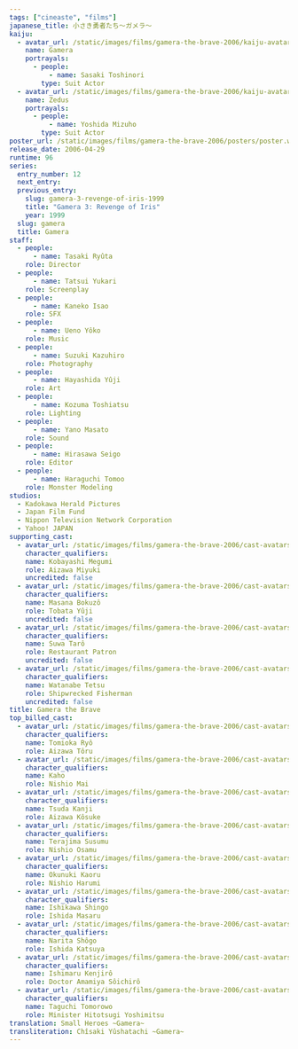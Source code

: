 ```yaml
---
tags: ["cineaste", "films"]
japanese_title: 小さき勇者たち〜ガメラ〜
kaiju:
  - avatar_url: /static/images/films/gamera-the-brave-2006/kaiju-avatars/01406.webp
    name: Gamera
    portrayals:
      - people:
          - name: Sasaki Toshinori
        type: Suit Actor
  - avatar_url: /static/images/films/gamera-the-brave-2006/kaiju-avatars/01371.webp
    name: Zedus
    portrayals:
      - people:
          - name: Yoshida Mizuho
        type: Suit Actor
poster_url: /static/images/films/gamera-the-brave-2006/posters/poster.webp
release_date: 2006-04-29
runtime: 96
series:
  entry_number: 12
  next_entry:
  previous_entry:
    slug: gamera-3-revenge-of-iris-1999
    title: "Gamera 3: Revenge of Iris"
    year: 1999
  slug: gamera
  title: Gamera
staff:
  - people:
      - name: Tasaki Ryûta
    role: Director
  - people:
      - name: Tatsui Yukari
    role: Screenplay
  - people:
      - name: Kaneko Isao
    role: SFX
  - people:
      - name: Ueno Yôko
    role: Music
  - people:
      - name: Suzuki Kazuhiro
    role: Photography
  - people:
      - name: Hayashida Yûji
    role: Art
  - people:
      - name: Kozuma Toshiatsu
    role: Lighting
  - people:
      - name: Yano Masato
    role: Sound
  - people:
      - name: Hirasawa Seigo
    role: Editor
  - people:
      - name: Haraguchi Tomoo
    role: Monster Modeling
studios:
  - Kadokawa Herald Pictures
  - Japan Film Fund
  - Nippon Television Network Corporation
  - Yahoo! JAPAN
supporting_cast:
  - avatar_url: /static/images/films/gamera-the-brave-2006/cast-avatars/megumi-kobayashi-0.webp
    character_qualifiers:
    name: Kobayashi Megumi
    role: Aizawa Miyuki
    uncredited: false
  - avatar_url: /static/images/films/gamera-the-brave-2006/cast-avatars/bokuzo-masana-0.webp
    character_qualifiers:
    name: Masana Bokuzô
    role: Tobata Yûji
    uncredited: false
  - avatar_url: /static/images/films/gamera-the-brave-2006/cast-avatars/taro-suwa-0.webp
    character_qualifiers:
    name: Suwa Tarô
    role: Restaurant Patron
    uncredited: false
  - avatar_url: /static/images/films/gamera-the-brave-2006/cast-avatars/tetsu-watanabe-0.webp
    character_qualifiers:
    name: Watanabe Tetsu
    role: Shipwrecked Fisherman
    uncredited: false
title: Gamera the Brave
top_billed_cast:
  - avatar_url: /static/images/films/gamera-the-brave-2006/cast-avatars/ryo-tomioka-0.webp
    character_qualifiers:
    name: Tomioka Ryô
    role: Aizawa Tôru
  - avatar_url: /static/images/films/gamera-the-brave-2006/cast-avatars/kaho-0.webp
    character_qualifiers:
    name: Kaho
    role: Nishio Mai
  - avatar_url: /static/images/films/gamera-the-brave-2006/cast-avatars/kanji-tsuda-0.webp
    character_qualifiers:
    name: Tsuda Kanji
    role: Aizawa Kôsuke
  - avatar_url: /static/images/films/gamera-the-brave-2006/cast-avatars/susumu-terajima-0.webp
    character_qualifiers:
    name: Terajima Susumu
    role: Nishio Osamu
  - avatar_url: /static/images/films/gamera-the-brave-2006/cast-avatars/kaoru-okunuki-0.webp
    character_qualifiers:
    name: Okunuki Kaoru
    role: Nishio Harumi
  - avatar_url: /static/images/films/gamera-the-brave-2006/cast-avatars/shingo-ishikawa-0.webp
    character_qualifiers:
    name: Ishikawa Shingo
    role: Ishida Masaru
  - avatar_url: /static/images/films/gamera-the-brave-2006/cast-avatars/shogo-narita-0.webp
    character_qualifiers:
    name: Narita Shôgo
    role: Ishida Katsuya
  - avatar_url: /static/images/films/gamera-the-brave-2006/cast-avatars/kenjiro-ishimaru-0.webp
    character_qualifiers:
    name: Ishimaru Kenjirô
    role: Doctor Amamiya Sôichirô
  - avatar_url: /static/images/films/gamera-the-brave-2006/cast-avatars/tomorowo-taguchi-0.webp
    character_qualifiers:
    name: Taguchi Tomorowo
    role: Minister Hitotsugi Yoshimitsu
translation: Small Heroes ~Gamera~
transliteration: Chîsaki Yûshatachi ~Gamera~
---
```

